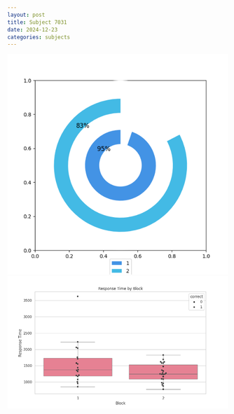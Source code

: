 ```yaml
---
layout: post
title: Subject 7031
date: 2024-12-23
categories: subjects
---
```


![](data/7031/run-5/7031__acc_test.png)
![](data/7031/run-5/7031_rt.png)
